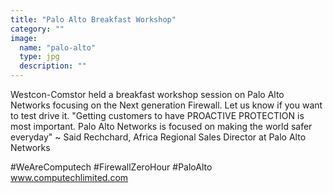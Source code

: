 ```yaml
---
title: "Palo Alto Breakfast Workshop"
category: ""
image:
  name: "palo-alto"
  type: jpg
  description: ""
---
```


Westcon-Comstor held a breakfast workshop session on Palo Alto Networks focusing on the Next generation Firewall. Let us know if you want to test drive it.
"Getting customers to have PROACTIVE PROTECTION is most important. Palo Alto Networks is focused on making the world safer everyday"
~ Said Rechchard, Africa Regional Sales Director at Palo Alto Networks
 
#WeAreComputech #FirewallZeroHour #PaloAlto
www.computechlimited.com